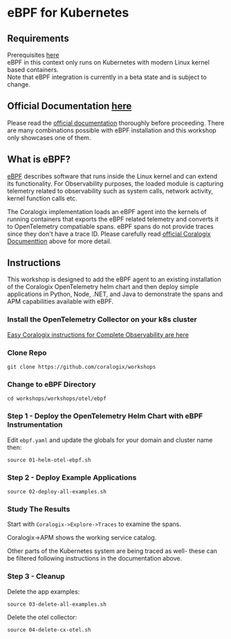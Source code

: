 # eBPF for Kubernetes

## Requirements  
Prerequisites [here](https://coralogix.github.io/workshops/prereqs/)  
eBPF in this context only runs on Kubernetes with modern Linux kernel based containers.  
Note that eBPF integration is currently in a beta state and is subject to change.  

## Official Documentation [here](https://coralogix.com/docs/user-guides/apm/getting-started/ebpf-for-apm/)  
Please read the [official documentation](https://coralogix.com/docs/user-guides/apm/getting-started/ebpf-for-apm/) thoroughly before proceeding. There are many combinations possible with eBPF installation and this workshop only showcases one of them.  

## What is eBPF?  

[eBPF](https://ebpf.io/) describes software that runs inside the Linux kernel and can extend its functionality. For Observability purposes, the loaded module is capturing telemetry related to observability such as system calls, network activity, kernel function calls etc.  
  
The Coralogix implementation loads an eBPF agent into the kernels of running containers that exports the eBPF related telemetry and converts it to OpenTelemetry compatiable spans. eBPF spans do not provide traces since they don't have a trace ID. Please carefully read [official Coralogix Documenttion](https://coralogix.github.io/workshops/prereqs/)  above for more detail.


## Instructions  
 
This workshop is designed to add the eBPF agent to an existing installation of the Coralogix OpenTelemetry helm chart and then deploy simple applications in Python, Node, .NET, and Java to demonstrate the spans and APM capabilities available with eBPF.

### Install the OpenTelemetry Collector on your k8s cluster
   
[Easy Coralogix instructions for Complete Observability are here](https://coralogix.com/docs/otel-collector-for-k8s/)  

### Clone Repo
```
git clone https://github.com/coralogix/workshops
```

### Change to eBPF Directory  
```
cd workshops/workshops/otel/ebpf
```  

### Step 1 - Deploy the OpenTelemetry Helm Chart with eBPF Instrumentation
Edit `ebpf.yaml` and update the globals for your domain and cluster name then:  
```
source 01-helm-otel-ebpf.sh
```  

### Step 2 - Deploy Example Applications
```
source 02-deploy-all-examples.sh
```

### Study The Results  
Start with `Coralogix->Explore->Traces` to examine the spans.
  
  Coralogix->APM shows the working service catalog.  
    
  Other parts of the Kubernetes system are being traced as well- these can be filtered following instructions in the documentation above.

### Step 3 - Cleanup  

Delete the app examples:  
```
source 03-delete-all-examples.sh
```  
  
Delete the otel collector:
```
source 04-delete-cx-otel.sh
```